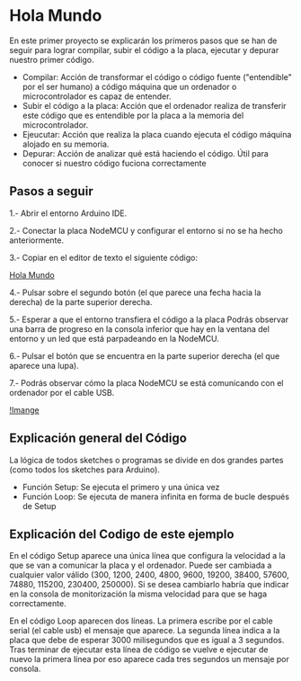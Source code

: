 # Hola Mundo

En este primer proyecto se explicarán los primeros pasos que se han de seguir para lograr compilar, subir el código a la placa, ejecutar y depurar nuestro primer código.

- Compilar: Acción de transformar el código o código fuente ("entendible" por el ser humano) a código máquina que un ordenador o microcontrolador es capaz de entender.
- Subir el código a la placa: Acción que el ordenador realiza de transferir este código que es entendible por la placa a la memoria del microcontrolador.
- Ejeucutar: Acción que realiza la placa cuando ejecuta el código máquina alojado en su memoria.
- Depurar: Acción de analizar qué está haciendo el código. Útil para conocer si nuestro código fuciona correctamente

## Pasos a seguir

1.- Abrir el entorno Arduino IDE.

2.- Conectar la placa NodeMCU y configurar el entorno si no se ha hecho anteriormente.

3.- Copiar en el editor de texto el siguiente código:

[Hola Mundo](https://github.com/ysinotelodigo/TallerIoT/blob/master/proyecto%201%20-%20Hola%20Mundo%20(Nivel%20Ba%CC%81sico)/holaMundo/holaMundo.ino)

4.- Pulsar sobre el segundo botón (el que parece una fecha hacia la derecha) de la parte superior derecha.

5.- Esperar a que el entorno transfiera el código a la placa
Podrás observar una barra de progreso en la consola inferior que hay en la ventana del entorno y un led que está parpadeando en la NodeMCU.

6.- Pulsar el botón que se encuentra en la parte superior derecha (el que aparece una lupa).

7.- Podrás observar cómo la placa NodeMCU se está comunicando con el ordenador por el cable USB.

[!Imange](https://raw.githubusercontent.com/ysinotelodigo/TallerIoT/master/recursos%20tutoriales/holaMundo.png)

## Explicación general del Código

La lógica de todos sketches o programas se divide en dos grandes partes (como todos los sketches para Arduino).
- Función Setup: Se ejecuta el primero y una única vez
- Función Loop: Se ejecuta de manera infinita en forma de bucle después de Setup

## Explicación del Codigo de este ejemplo

En el código Setup aparece una única línea que configura la velocidad a la que se van a comunicar la placa y el ordenador. Puede ser cambiada a cualquier valor válido (300, 1200, 2400, 4800, 9600, 19200, 38400, 57600, 74880, 115200, 230400, 250000). Si se desea cambiarlo habría que indicar en la consola de monitorización la misma velocidad para que se haga correctamente.

En el código Loop aparecen dos líneas. La primera escribe por el cable serial (el cable usb) el mensaje que aparece. La segunda línea indica a la placa que debe de esperar 3000 milisegundos que es igual a 3 segundos. Tras terminar de ejecutar esta línea de código se vuelve e ejecutar de nuevo la primera línea por eso aparece cada tres segundos un mensaje por consola.
